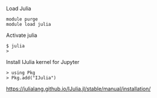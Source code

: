 Load Julia

```
module purge
module load julia
```

Activate julia

```
$ julia
> 
```

Install IJulia kernel for Jupyter

```
> using Pkg
> Pkg.add("IJulia")
```

https://julialang.github.io/IJulia.jl/stable/manual/installation/

<!-- END -->
